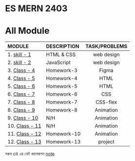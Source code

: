 # ES MERN 2403

# All Module

| MODULE                     | DESCRIPTION | TASK/PROBLEMS |
| :------------------------- | :---------- | :-----------: |
| 1. [skill - 1](skill-1)    | HTML & CSS  |  web design   |
| 2. [skill - 2](skill-2)    | JavaScript  |  web design   |
| 3. [Class - 4](class-4)    | Homework-3  |     Figma     |
| 4. [Class - 5](class-5)    | Homework-4  |     HTML      |
| 5. [Class - 6](class-6)    | Homework-5  |     HTML      |
| 6. [Class - 7](class-7)    | Homework-6  |      CSS      |
| 7. [Class - 8](class-8)    | Homework-7  |   CSS-flex    |
| 8. [Class - 9](class-9)    | Homework-8  |   Animation   |
| 9. [Class - 10](class-10)  | N/H         |   Animation   |
| 10. [Class - 11](class-11) | N/H         |   Animation   |
| 11. [Class - 12](class-12) | Homework-10 |   Animation   |
| 12. [Class - 13](class-13) | Homework-13 |    project    |

সকল cit এর নোট কালেকশন [note](https://github.com/mejbaulmubin786/MyNotes/tree/main/MERN-CIT-NOTE)
